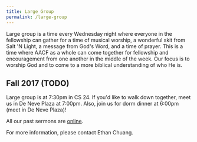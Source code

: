 ```yaml
---
title: Large Group
permalink: /large-group
---
```


Large group is a time every Wednesday night where everyone in the fellowship can gather for a time of musical worship, a wonderful skit from Salt 'N Light, a message from God's Word, and a time of prayer. This is a time where AACF as a whole can come together for fellowship and encouragement from one another in the middle of the week. Our focus is to worship God and to come to a more biblical understanding of who He is.

## Fall 2017 (TODO)

Large group is at 7:30pm in CS 24. If you'd like to walk down together, meet us in De Neve Plaza at 7:00pm. Also, join us for dorm dinner at 6:00pm (meet in De Neve Plaza)!

All our past sermons are [online](/sermons).

For more information, please contact Ethan Chuang.
